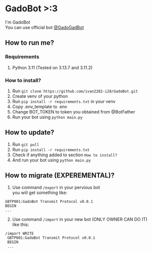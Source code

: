 # GadoBot >:3
I'm GadoBot  
You can use official bot [@GadoGadBot](https://t.me/gadogadbot)
## How to run me?
### Requirements
1. Python 3.11 (Tested on 3.13.7 and 3.11.2)
### How to install?
1. Run ```git clone https://github.com/ivan2282-i28/GadoBot.git```
2. Create venv of your python  
3. Run ```pip install -r requirements.txt``` in your venv
4. Copy .env_template to .env
5. Change BOT_TOKEN to token you obtained from @BotFather
6. Run your bot using ```python main.py```
## How to update?
1. Run ```git pull```
2. Run ```pip install -r requirements.txt```
3. Check if anything added to section ```How to install?```  
4. And run your bot using ```python main.py```
## How to migrate (EXPEREMENTAL)?
1. Use command ```/export``` in your pervious bot  
 you wiil get something like:
 ```GBTP001
 GBTP001:GadoBot Transmit Protocol v0.0.1
 BEGIN
 ...
 ```
2. Use command ```/import``` in your new bot (ONLY OWNER CAN DO IT)  
like this:
```telegram
/import WRITE
 GBTP001:GadoBot Transmit Protocol v0.0.1
 BEGIN
 ...
 ```
